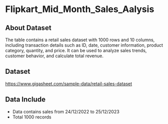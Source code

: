 # Flipkart_Mid_Month_Sales_Aalysis
## About Dataset
The table contains a retail sales dataset with 1000 rows and 10 columns, including transaction details such as ID, date, customer information, product category, quantity, and price. It can be used to analyze sales trends, customer behavior, and calculate total revenue.

## Dataset
https://www.gigasheet.com/sample-data/retail-sales-dataset

## Data Include
* Data contains sales from 24/12/2022 to 25/12/2023
* Total 1000 records
